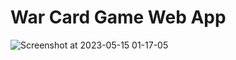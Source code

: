 # War Card Game Web App

![Screenshot at 2023-05-15 01-17-05](https://github.com/nicholasleexyz/promineo-week06/assets/129869926/edc7af5a-9ec4-4c0c-93e8-9cfaf528fe84)
